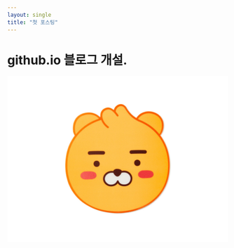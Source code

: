 ```yaml
---
layout: single
title: "첫 포스팅"
---
```


# github.io 블로그 개설.

![dc8b3d02-a15a-4afa-a88b-989cf2a50476](../images/2021-11-22-first/dc8b3d02-a15a-4afa-a88b-989cf2a50476.jpg)
